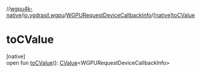 //[wgpu4k-native](../../../index.md)/[io.ygdrasil.wgpu](../index.md)/[WGPURequestDeviceCallbackInfo](index.md)/[[native]toCValue]([native]to-c-value.md)

# toCValue

[native]\
open fun [toCValue]([native]to-c-value.md)(): [CValue](https://kotlinlang.org/api/core/kotlin-stdlib/kotlinx.cinterop/-c-value/index.html)&lt;WGPURequestDeviceCallbackInfo&gt;